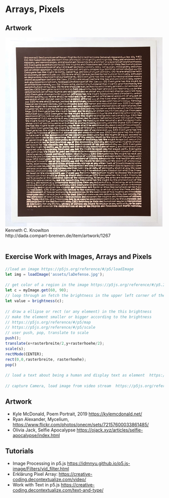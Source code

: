 # Arrays, Pixels

## Artwork
<img src="Kenneth_Knowlton-scaled.jpg" width="500" />
<br/>
Kenneth C. Knowlton <br/>
http://dada.compart-bremen.de/item/artwork/1267 <br/>
<br/>

## Exercise Work with Images, Arrays and Pixels
```js
//load an image https://p5js.org/reference/#/p5/loadImage
let img = loadImage('assets/laDefense.jpg');

// get color of a region in the image https://p5js.org/reference/#/p5.Image/get
let c = myImage.get(60, 90);
// loop through an fetch the brightness in the upper left corner of the grid  https://p5js.org/reference/#/p5/brightness
let value = brightness(c);

// draw a ellipse or rect (or any element) in the this brightness 
// make the element smaller or bigger according to the brightness
// https://p5js.org/reference/#/p5/map   
// https://p5js.org/reference/#/p5/scale 
// user push, pop, translate to scale
push();
translate(x+rasterbreite/2,y+rasterhoehe/2);
scale(s);
rectMode(CENTER);
rect(0,0,rasterbreite, rasterhoehe);
pop()

// load a text about being a human and display text as element  https://p5js.org/reference/#/p5/loadStrings 

// capture Camera, load image from video stream  https://p5js.org/reference/#/p5/createCapture

```
## Artwork
* Kyle McDonald, Poem Portrait, 2019 https://kylemcdonald.net/ 
* Ryan Alexander, Mycelium, https://www.flickr.com/photos/onecm/sets/72157600033861485/
* Olivia Jack, Selfie Apocalypse https://ojack.xyz/articles/selfie-apocalypse/index.html

## Tutorials 
* Image Processing in p5.js https://idmnyu.github.io/p5.js-image/Filters/vid_filter.html
* Erklärung Pixel Array: https://creative-coding.decontextualize.com/video/
* Work with Text in p5.js https://creative-coding.decontextualize.com/text-and-type/